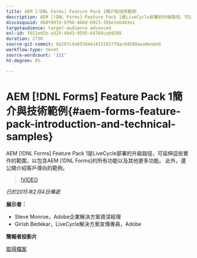 ```yaml
---
title: AEM [!DNL Forms] Feature Pack 1簡介和技術範例
description: AEM [!DNL Forms] Feature Pack 1是LiveCycle部署的升級路徑，可延伸這些實作的範圍，以包含AEM [!DNL Forms] 的所有功能以及其他更多功能。 此外，還公開介紹客戶導向的範例。
discoiquuid: db0f097d-9796-466d-b923-35be1e6483e1
targetaudience: target-audience advanced
exl-id: f651ed2b-a329-49d3-9595-64768cab9205
duration: 2730
source-git-commit: 9a297cda953d4414131657f9ac84580aea0eabeb
workflow-type: tm+mt
source-wordcount: '111'
ht-degree: 0%

---
```


# AEM [!DNL Forms] Feature Pack 1簡介與技術範例{#aem-forms-feature-pack-introduction-and-technical-samples}

AEM [!DNL Forms] Feature Pack 1是LiveCycle部署的升級路徑，可延伸這些實作的範圍，以包含AEM [!DNL Forms]的所有功能以及其他更多功能。 此外，還公開介紹客戶導向的範例。

>[!VIDEO](https://video.tv.adobe.com/v/19380/?quality=9)

*已於2015年2月4日傳遞*

**展示者：**

* Steve Monroe，Adobe企業解決方案資深經理
* Girish Bedekar，LiveCycle解決方案宣傳專員，Adobe

**簡報者投影片**

[取得檔案](assets/aem-forms-fp1-2015-0204.pdf)
<!--
[Get back to the Overview](https://helpx.adobe.com/tw/experience-manager/kt/eseminars/gems/aem-index.html)
-->
